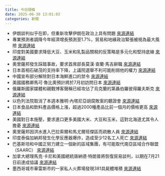 ```yaml
---
title: 今日頭條
date: 2025-06-30 13:01:03
categories: 新聞            
---
```

- 伊朗談判似乎在即，但重新攻擊伊朗在政治上具有問題 [來源連結](https://asiatimes.com/2025/06/the-12-day-war-with-iran-too-short/)
- 專業預測者調降今年經濟增長預測至1.7%，貿易和地緣政治緊張被視為最大風險 [來源連結](https://asiatimes.com/2025/06/as-singapore-pm-visits-china-no-sign-us-pressure-constrains-ties/)
- 印度對美國要求降低大豆、玉米和乳製品關稅的反策略是多元化和堅持底線 [來源連結](https://asiatimes.com/2025/06/indias-trade-gambit-sovereignty-vs-trumps-tariff-deadline/)
- 奧里薩邦發生踩踏事故，要求首席部長莫漢·查蘭·馬吉辭職 [來源連結](https://www.thehindu.com/news/national/odisha/puri-stampede-congress-demands-resignation-of-odisha-cm-mohan-charan-majhi/article69754923.ece)
- 日本首相石破茂的支持率下降，上議院選舉不利可能削弱他的權力 [來源連結](https://www.japantimes.co.jp/news/2025/06/30/japan/support-slips-ishiba-national-vote/)
- 中國宣布部分解除對日本海鮮進口的禁令 [來源連結](https://www.japantimes.co.jp/news/2025/06/30/japan/china-seafood-imports-japan/)
- 美國國務卿馬可·魯比奧預計將於7月初訪問日本 [來源連結](https://www.japantimes.co.jp/news/2025/06/30/japan/rubio-japan-visit-july/)
- 俄羅斯國家媒體和親戰博客聲稱已經攻佔了烏克蘭的第聶伯羅彼得羅夫斯克 [來源連結](https://www.theguardian.com/world/2025/jun/30/russia-taken-first-village-ukraine-dnipropetrovsk-state-media-claims)
- 以色列法院取消了本週本雅明·內塔尼亞胡腐敗案的聽證會 [來源連結](https://www.theguardian.com/world/2025/jun/30/benjamin-netanyahu-corruption-trial-delayed-ntwnfb)
- 日本食品和飲料產品價格上漲，超過2000種產品比前一個月的價格更高 [來源連結](https://www.japantimes.co.jp/business/2025/06/30/economy/japan-food-prices-rise-july/)
- 美國對日本施壓，要求進口更多美國大米、大豆和玉米，這對北海道尤其令人擔憂 [來源連結](https://www.japantimes.co.jp/business/2025/06/30/economy/rice-soybeans-concern/)
- 奧里薩邦因洪水進入巴拉索爾和馬尤爾班傑區而疏散人員 [來源連結](https://www.thehindu.com/news/national/odisha/odisha-evacuates-people-as-floodwaters-enter-balasore-mayurbhanj-districts/article69754811.ece)
- 印度泰倫加納邦發生化學反應器爆炸，造成至少12名工人死亡 [來源連結](https://www.thehindu.com/news/national/telangana/over-12-workers-injured-in-reactor-blast-at-pharma-unit-in-pashamylaram/article69754190.ece)
- 巴基斯坦和中國正努力建立一個新的區域集團，有可能取代南亞區域合作聯盟（SAARC） [來源連結](https://www.thehindu.com/news/international/pakistan-china-working-to-establish-new-regional-bloc-with-potential-to-replace-saarc-report/article69754473.ece)
- 加拿大總理馬克·卡尼和美國總統唐納德·特朗普將恢復貿易談判，以期在7月21日前達成協議 [來源連結](https://www.theguardian.com/world/2025/jun/30/canada-digital-services-tax-technology-giants-us-trade-talks)
- 墨西哥城市華雷斯市的一家私人火葬場發現381具屍體堆積 [來源連結](https://www.theguardian.com/world/2025/jun/30/mexico-crematorium-police-381-bodies-ciudad-juarez-ntwnfb)



